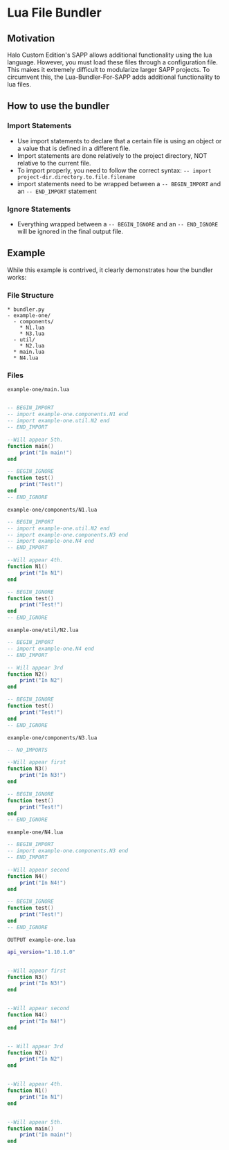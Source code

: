 # Lua File Bundler

## Motivation

Halo Custom Edition's SAPP allows additional functionality using the lua language. However, you must load these files through a configuration file. This makes it extremely difficult to modularize larger SAPP projects. To circumvent this, the Lua-Bundler-For-SAPP adds additional functionality to lua files.

## How to use the bundler

### Import Statements

- Use import statements to declare that a certain file is using an object or a value that is defined in a different file.
- Import statements are done relatively to the project directory, NOT relative to the current file.
- To import properly, you need to follow the correct syntax: `-- import project-dir.directory.to.file.filename`
- import statements need to be wrapped between a `-- BEGIN_IMPORT` and an `-- END_IMPORT` statement

### Ignore Statements

- Everything wrapped between a `-- BEGIN_IGNORE` and an `-- END_IGNORE` will be ignored in the final output file.

## Example

While this example is contrived, it clearly demonstrates how the bundler works:

### File Structure

```
* bundler.py
- example-one/
  - components/
    * N1.lua
    * N3.lua
  - util/
    * N2.lua
  * main.lua
  * N4.lua
```

### Files

`example-one/main.lua`

```lua

-- BEGIN_IMPORT
-- import example-one.components.N1 end
-- import example-one.util.N2 end
-- END_IMPORT

--Will appear 5th.
function main()
    print("In main!")
end

-- BEGIN_IGNORE
function test()
    print("Test!")
end
-- END_IGNORE
```

`example-one/components/N1.lua`

```lua
-- BEGIN_IMPORT
-- import example-one.util.N2 end
-- import example-one.components.N3 end
-- import example-one.N4 end
-- END_IMPORT

--Will appear 4th.
function N1()
    print("In N1")
end

-- BEGIN_IGNORE
function test()
    print("Test!")
end
-- END_IGNORE
```

`example-one/util/N2.lua`

```lua
-- BEGIN_IMPORT
-- import example-one.N4 end
-- END_IMPORT

-- Will appear 3rd
function N2()
    print("In N2")
end

-- BEGIN_IGNORE
function test()
    print("Test!")
end
-- END_IGNORE
```

`example-one/components/N3.lua`

```lua
-- NO_IMPORTS

--Will appear first
function N3()
    print("In N3!")
end

-- BEGIN_IGNORE
function test()
    print("Test!")
end
-- END_IGNORE
```

`example-one/N4.lua`

```lua
-- BEGIN_IMPORT
-- import example-one.components.N3 end
-- END_IMPORT

--Will appear second
function N4()
    print("In N4!")
end

-- BEGIN_IGNORE
function test()
    print("Test!")
end
-- END_IGNORE
```

`OUTPUT example-one.lua`

```lua
api_version="1.10.1.0"


--Will appear first
function N3()
    print("In N3!")
end


--Will appear second
function N4()
    print("In N4!")
end


-- Will appear 3rd
function N2()
    print("In N2")
end


--Will appear 4th.
function N1()
    print("In N1")
end


--Will appear 5th.
function main()
    print("In main!")
end

```
